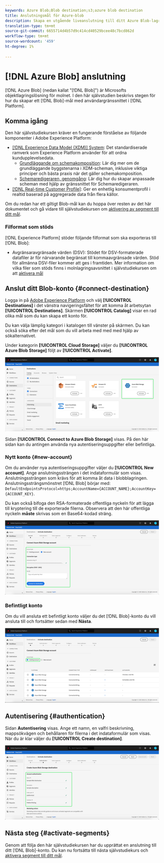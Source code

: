 ```yaml
---
keywords: Azure Blob;Blob destination;s3;azure blob destination
title: Anslutningsmål för Azure-blob
description: Skapa en utgående liveanslutning till ditt Azure Blob-lagringsutrymme för att regelbundet exportera tabbavgränsade eller CSV-datafiler från Adobe Experience Platform.
translation-type: tm+mt
source-git-commit: 6655714d4b57d9c414cd40529bcee48c7bcd862d
workflow-type: tm+mt
source-wordcount: '459'
ht-degree: 1%

---
```



# [!DNL Azure Blob] anslutning

[!DNL Azure Blob] (nedan kallat &quot;[!DNL Blob]&quot;) är Microsofts objektlagringslösning för molnet. I den här självstudien beskrivs stegen för hur du skapar ett [!DNL Blob]-mål med användargränssnittet i [!DNL Platform].

## Komma igång

Den här självstudiekursen kräver en fungerande förståelse av följande komponenter i Adobe Experience Platform:

- [[!DNL Experience Data Model (XDM)] System](../../../xdm/home.md): Det standardiserade ramverk som Experience Platform använder för att ordna kundupplevelsedata.
   - [Grundläggande om schemakomposition](../../../xdm/schema/composition.md): Lär dig mer om de grundläggande byggstenarna i XDM-scheman, inklusive viktiga principer och bästa praxis när det gäller schemakomposition.
   - [Schemaredigeraren, genomgång](../../../xdm/tutorials/create-schema-ui.md): Lär dig hur du skapar anpassade scheman med hjälp av gränssnittet för Schemaredigeraren.
- [[!DNL Real-time Customer Profile]](../../../profile/home.md): Ger en enhetlig konsumentprofil i realtid baserad på aggregerade data från flera källor.

Om du redan har ett giltigt Blob-mål kan du hoppa över resten av det här dokumentet och gå vidare till självstudiekursen om [aktivering av segment till ditt mål](../../ui/activate-destinations.md).

### Filformat som stöds

[!DNL Experience Platform] stöder följande filformat som ska exporteras till  [!DNL Blob]:

- Avgränsaravgränsade värden (DSV): Stödet för DSV-formaterade datafiler är för närvarande begränsat till kommaavgränsade värden. Stöd för allmänna DSV-filer kommer att ges i framtiden. Mer information om vilka filer som stöds finns i molnlagringsavsnittet i självstudiekursen om att [aktivera mål](../../ui/activate-destinations.md#esp-and-cloud-storage)

## Anslut ditt Blob-konto {#connect-destination}

Logga in på [Adobe Experience Platform](https://platform.adobe.com) och välj **[!UICONTROL Destinations]** i det vänstra navigeringsfältet för att komma åt arbetsytan **[!UICONTROL Destinations]**. Skärmen **[!UICONTROL Catalog]** visar en rad olika mål som du kan skapa ett konto för.

Du kan välja lämplig kategori i katalogen till vänster på skärmen. Du kan också söka efter det mål som du vill arbeta med med med hjälp av sökalternativet.

Under kategorin **[!UICONTROL Cloud Storage]** väljer du **[!UICONTROL Azure Blob Storage]** följt av **[!UICONTROL Activate]**.

![Katalog](../../assets/catalog/cloud-storage/blob/catalog.png)

Sidan **[!UICONTROL Connect to Azure Blob Storage]** visas. På den här sidan kan du antingen använda nya autentiseringsuppgifter eller befintliga.

### Nytt konto {#new-account}

Om du använder nya autentiseringsuppgifter väljer du **[!UICONTROL New account]**. Ange anslutningssträngen i det indataformulär som visas. Anslutningssträngen som krävs för att komma åt data i blobblagringen. Anslutningssträngsmönstret [!DNL Blob] börjar med: `DefaultEndpointsProtocol=https;AccountName={ACCOUNT_NAME};AccountKey={ACCOUNT_KEY}`.

Du kan också bifoga den RSA-formaterade offentliga nyckeln för att lägga till kryptering till de exporterade filerna. Observera att den här offentliga nyckeln **måste** skrivas som en Base64-kodad sträng.

![Nytt konto](../../assets/catalog/cloud-storage/blob/new.png)

### Befintligt konto

Om du vill ansluta ett befintligt konto väljer du det [!DNL Blob]-konto du vill ansluta till och fortsätter sedan med **Nästa**.

![Befintligt konto](../../assets/catalog/cloud-storage/blob/existing.png)

## Autentisering {#authentication}

Sidan **Autentisering** visas. Ange ett namn, en valfri beskrivning, mappsökvägen och behållaren för filerna i det indataformulär som visas. När du är klar väljer du **[!UICONTROL Create destination]**.

![Autentisering](../../assets/catalog/cloud-storage/blob/authentication.png)

## Nästa steg {#activate-segments}

Genom att följa den här självstudiekursen har du upprättat en anslutning till ditt [!DNL Blob]-konto. Du kan nu fortsätta till nästa självstudiekurs och [aktivera segment till ditt mål](../../ui/activate-destinations.md).
